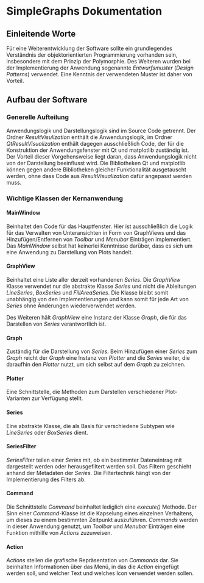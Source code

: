# SimpleGraphs Dokumentation

## Einleitende Worte

Für eine Weiterentwicklung der Software sollte ein grundlegendes Verständnis der objektorientierten Programmierung vorhanden sein, insbesondere mit dem Prinzip der Polymorphie. Des Weiteren wurden bei der Implementierung der Anwendung sogenannte *Entwurfsmuster* (*Design Patterns*) verwendet. Eine Kenntnis der verwendeten Muster ist daher von Vorteil.

## Aufbau der Software

### Generelle Aufteilung

Anwendungslogik und Darstellungslogik sind im Source Code getrennt. Der Ordner *ResultVisulization* enthält die Anwendungslogik, im Ordner *QtResultVisualization* enthält dagegen ausschließlich Code, der für die Konstruktion der Anwendungsfenster mit Qt und matplotlib zuständig ist. Der Vorteil dieser Vorgehensweise liegt daran, dass Anwendungslogik nicht von der Darstellung beeinflusst wird. Die Bibliotheken Qt und matplotlib können gegen andere Bibliotheken gleicher Funktionalität ausgetauscht werden, ohne dass Code aus *ResultVisualization* dafür angepasst werden muss.

### Wichtige Klassen der Kernanwendung

#### MainWindow

Beinhaltet den Code für das Hauptfenster. Hier ist ausschließlich die Logik für das Verwalten von Unteransichten in Form von GraphViews und das Hinzufügen/Entfernen von *Toolbar* und *Menubar* Einträgen implementiert. Das *MainWindow* selbst hat keinerlei Kenntnisse darüber, dass es sich um eine Anwendung zu Darstellung von Plots handelt.

#### GraphView

Beinhaltet eine Liste aller derzeit vorhandenen *Series*. Die *GraphView* Klasse verwendet nur die abstrakte Klasse *Series* und nicht die Ableitungen *LineSeries*, *BoxSeries* und *FillAreaSeries*. Die Klasse bleibt somit unabhängig von den Implementierungen und kann somit für jede Art von *Series* ohne Änderungen wiederverwendet werden.

Des Weiteren hält *GraphView* eine Instanz der Klasse *Graph*, die für das Darstellen von *Series* verantwortlich ist.

#### Graph

Zuständig für die Darstellung von *Series*. Beim Hinzufügen einer *Series* zum *Graph* reicht der *Graph* eine Instanz von *Plotter* and die *Series* weiter, die daraufhin den *Plotter* nutzt, um sich selbst auf dem *Graph* zu zeichnen.

#### Plotter

Eine Schnittstelle, die Methoden zum Darstellen verschiedener Plot-Varianten zur Verfügung stellt.

#### Series

Eine abstrakte Klasse, die als Basis für verschiedene Subtypen wie *LineSeries* oder *BoxSeries* dient.

#### SeriesFilter

*SeriesFilter* teilen einer *Series* mit, ob ein bestimmter Dateneintrag mit dargestellt werden oder herausgefiltert werden soll. Das Filtern geschieht anhand der Metadaten der *Series*. Die Filtertechnik hängt von der Implementierung des Filters ab.

#### Command

Die Schnittstelle *Command* beinhaltet lediglich eine *execute()* Methode. Der Sinn einer *Command*-Klasse ist die Kapselung eines einzelnen Verhaltens, um dieses zu einem bestimmten Zeitpunkt auszuführen. *Commands* werden in dieser Anwendung genutzt, um *Toolbar* und *Menubar* Einträgen eine Funktion mithilfe von *Actions* zuzuweisen.

#### Action

*Actions* stellen die grafische Repräsentation von *Commands* dar. Sie beinhalten Informationen über das Menü, in das die *Action* eingefügt werden soll, und welcher Text und welches Icon verwendet werden sollen.
